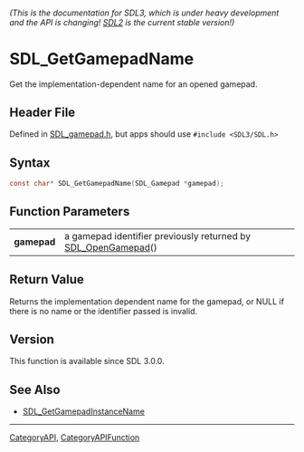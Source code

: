 ###### (This is the documentation for SDL3, which is under heavy development and the API is changing! [SDL2](https://wiki.libsdl.org/SDL2/) is the current stable version!)
# SDL_GetGamepadName

Get the implementation-dependent name for an opened gamepad.

## Header File

Defined in [SDL_gamepad.h](https://github.com/libsdl-org/SDL/blob/main/include/SDL3/SDL_gamepad.h), but apps should use `#include <SDL3/SDL.h>`

## Syntax

```c
const char* SDL_GetGamepadName(SDL_Gamepad *gamepad);

```

## Function Parameters

|                 |                                                                                  |
| --------------- | -------------------------------------------------------------------------------- |
| **gamepad**     | a gamepad identifier previously returned by [SDL_OpenGamepad](SDL_OpenGamepad)() |

## Return Value

Returns the implementation dependent name for the gamepad, or NULL if there
is no name or the identifier passed is invalid.

## Version

This function is available since SDL 3.0.0.

## See Also

* [SDL_GetGamepadInstanceName](SDL_GetGamepadInstanceName)

----
[CategoryAPI](CategoryAPI), [CategoryAPIFunction](CategoryAPIFunction)


